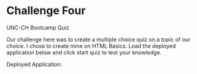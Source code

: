 # Challenge Four

UNC-CH Bootcamp Quiz

Our challenge here was to create a multiple choice quiz on a topic of our choice.
I chose to create mine on HTML Basics. Load the deployed application below and click start quiz to test your knowledge.

Deployed Application:  
